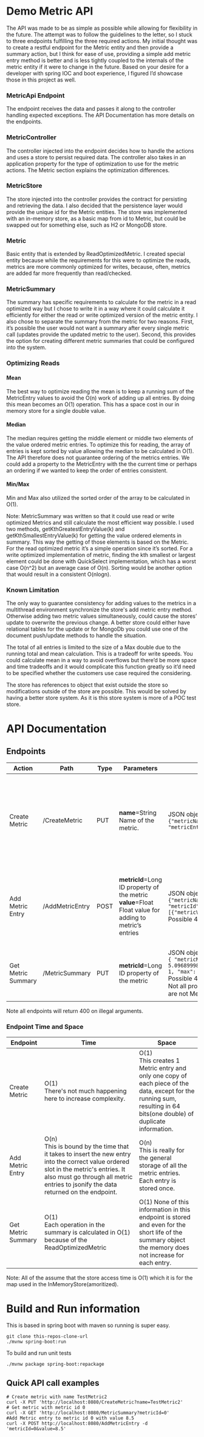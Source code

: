 # Demo Metric API

The API was made to be as simple as possible while allowing for flexibility in the future. The attempt was to follow the guidelines to the letter, so I stuck to three endpoints fulfilling the three required actions. My initial thought was to create a restful endpoint for the Metric entity and then provide a summary action, but I think for ease of use, providing a simple add metric entry method is better and is less tightly coupled to the internals of the metric entity if it were to change in the future. Based on your desire for a developer with spring IOC and boot experience, I figured I’d showcase those in this project as well.

### MetricApi Endpoint

The endpoint receives the data and passes it along to the controller handling expected exceptions. The API Documentation has more details on the endpoints.

### MetricController

The controller injected into the endpoint decides how to handle the actions and uses a store to persist required data. The controller also takes in an application property for the type of optimization to use for the metric actions. The Metric section explains the optimization differences.

### MetricStore

The store injected into the controller provides the contract for persisting and retrieving the data. I also decided that the persistence layer would provide the unique id for the Metric entities. The store was implemented with an in-memory store, as a basic map from id to Metric, but could be swapped out for something else, such as H2 or MongoDB store.

### Metric

Basic entity that is extended by ReadOptimizedMetric. I created special entity because while the requirements for this were to optimize the reads, metrics are more commonly optimized for writes, because, often, metrics are added far more frequently than read/checked.

### MetricSummary

The summary has specific requirements to calculate for the metric in a read optimized way but I chose to write it in a way where it could calculate it efficiently for either the read or write optimized version of the metric entity. I also chose to separate the summary from the metric for two reasons. First, it’s possible the user would not want a summary after every single metric call (updates provide the updated metric to the user). Second, this provides the option for creating different metric summaries that could be configured into the system.

### Optimizing Reads

#### Mean

The best way to optimize reading the mean is to keep a running sum of the MetricEntry values to avoid the O(n) work of adding up all entries. By doing this mean becomes an O(1) operation. This has a space cost in our in memory store for a single double value.

#### Median

The median requires getting the middle element or middle two elements of the value ordered metric entries. To optimize this for reading, the array of entries is kept sorted by value allowing the median to be calculated in O(1). The API therefore does not guarantee ordering of the metrics entries. We could add a property to the MetricEntry with the the current time or perhaps an ordering if we wanted to keep the order of entries consistent.

#### Min/Max

Min and Max also utilized the sorted order of the array to be calculated in O(1).

Note: MetricSummary was written so that it could use read or write optimized Metrics and still calculate the most efficient way possible. I used two methods, getKthGreatestEntryValue(k) and getKthSmallestEntryValue(k) for getting the value ordered elements in summary. This way the getting of those elements is based on the Metric. For the read optimized metric it’s a simple operation since it’s sorted. For a write optimized implementation of metric, finding the kth smallest or largest element could be done with QuickSelect implementation, which has a worst case O(n^2) but an average case of O(n). Sorting would be another option that would result in a consistent O(nlogn).

### Known Limitation

The only way to guarantee consistency for adding values to the metrics in a multithread environment synchronize the store's add metric entry method. Otherwise adding two metric values simultaneously, could cause the stores’ update to overwrite the previous change. A better store could either have relational tables for the update or for MongoDb you could use one of the document push/update methods to handle the situation.

The total of all entries is limited to the size of a Max double due to the running total and mean calculation. This is a tradeoff for write speeds. You could calculate mean in a way to avoid overflows but there’d be more space and time tradeoffs and it would complicate this function greatly so it’d need to be specified whether the customers use case required the considering.

The store has references to object that exist outside the store so modifications outside of the store are possible. This would be solved by having a better store system. As it is this store system is more of a POC test store.

# API Documentation

## Endpoints
| Action             | Path            | Type | Parameters | Return with Example | Description                                                                                                   |  
|--------------------|-----------------|------|------------|---------------------|---------------------------------------------------------------------------------------------------------------|
| Create Metric      | /CreateMetric   | PUT  |  **name**=String Name of the metric.        | JSON object of Metric type <br> `{"metricName":"TestMetric2","metricId":0, "metricEntries":[]}`                 | Creates a metric item and persists the item to the store, returning   the resulting Metric item type as JSON. | 
| Add Metric Entry   | /AddMetricEntry | POST |**metricId**=Long ID property of the metric <br> **value**=Float Float value for adding to metric’s entries     | JSON object of Metric type <br>         `{"metricName":"TestMetric2", "metricId":0, "metricEntries":[{"metricValue":6.5}]}` <br> Possible 404 if metricId not found.          | Adds a MetricEntry with the value provided to an existing Metric with   the associated metricId.              |
| Get Metric Summary | /MetricSummary  | PUT  |      **metricId**=Long ID property of the metric      |   JSON object of Metric Summary type <br>      `{ "metricName": "TestMetric2", "mean": 5.09689998626709, "median": 5.25, "min": 1, "max": 8.8876, "metricId": 0}`<br> Possible 404 if metricId not found.<br> Not all properties will be available if there are not MetricEntries | Gets the summary for the metric with the associated id.                                                       |

Note all endpoints will return 400 on illegal arguments. 

### Endpoint Time and Space
| Endpoint | Time | Space |
|--|--|--|
| Create Metric | O(1) <br> There's not much happening here to increase complexity. |  O(1) <br> This creates 1 Metric entry and only one copy of each piece of the data, except for the running sum, resulting in 64 bits(one double) of duplicate information. |
| Add Metric Entry | O(n) <br> This is bound by the time that it takes to insert the new entry into the correct value ordered slot in the metric's entries. It also must go through all metric entries to jsonify the data returned on the endpoint. | O(n) <br> This is really for the general storage of all the metric entries. Each entry is stored once.
| Get Metric Summary | O(1) <br> Each operation in the summary is calculated in O(1) because of the ReadOptimizedMetric | O(1) None of this information in this endpoint is stored and even for the short life of the summary object the memory does not increase for each entry.

Note: All of the assume that the store access time is O(1) which it is for the map used in the InMemoryStore(amoritized). 

# Build and Run information
This is based in spring boot with maven so running is super easy. 

    git clone this-repos-clone-url
    ./mvnw spring-boot:run

To build and run unit tests

    ./mvnw package spring-boot:repackage

## Quick API call examples

    # Create metric with name TestMetric2
    curl -X PUT 'http://localhost:8080/CreateMetric?name=TestMetric2'
    # Get metric with metric id 0
    curl -X GET 'http://localhost:8080/MetricSummary?metricId=0'
    #Add Metric entry to metric id 0 with value 8.5
    curl -X POST http://localhost:8080/AddMetricEntry -d 'metricId=0&value=8.5'
